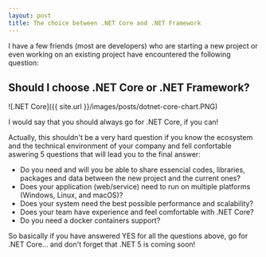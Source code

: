 ```yaml
---
layout: post
title: The choice between .NET Core and .NET Framework
---
```


I have a few friends (most are developers) who are starting a new project or even working on an existing project have encountered the following question:

## Should I choose .NET Core or .NET Framework?

![.NET Core]({{ site.url }}/images/posts/dotnet-core-chart.PNG)

I would say that you should always go for .NET Core, if you can!

Actually, this shouldn't be a very hard question if you know the ecosystem and the technical environment of your company and fell confortable aswering 5 questions that will lead you to the final answer:

- Do you need and will you be able to share essencial codes, libraries, packages and data between the new project and the current ones?
- Does your application (web/service) need to run on multiple platforms (Windows, Linux, and macOS)?
- Does your system need the best possible performance and scalability?
- Does your team have experience and feel comfortable with .NET Core?
- Do you need a docker containers support?

So basically if you have answered YES for all the questions above, go for .NET Core... and don't forget that .NET 5 is coming soon!
